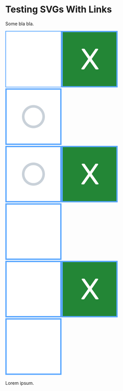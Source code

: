 # Testing SVGs With Links

Some bla bla.

[![cell0](flowdev/cell0.svg)](https://google.com)[![cell1](flowdev/cell1.svg)](https://google.com)[![cell2](flowdev/cell2.svg)](https://google.com)<br/>
[![cell3](flowdev/cell3.svg)](https://google.com)[![cell4](flowdev/cell4.svg)](https://google.com)[![cell5](flowdev/cell5.svg)](https://google.com)<br/>
[![cell6](flowdev/cell6.svg)](https://google.com)[![cell7](flowdev/cell7.svg)](https://google.com)[![cell8](flowdev/cell8.svg)](https://google.com)

Lorem ipsum.
